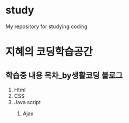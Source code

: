 # study
My repository for studying coding 

<h1>지혜의 코딩학습공간</h1>
<h2>학습중 내용 목차_by생활코딩 블로그</h2>
<ol>
  <li>Html</li>
  <li>CSS</li>
  <li>Java script</li>
    <ol>
      <li>Ajax</li>
    </ol>
 </ol>
